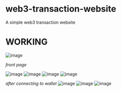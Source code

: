 # web3-transaction-website
A simple web3 transaction website

# WORKING

![image](https://github.com/AaroneGeorge/web3-transaction-website/assets/96471433/ab3ebcdf-bc8c-4d5b-92e8-5fdd0b86cde5)

*front page*

![image](https://github.com/AaroneGeorge/web3-transaction-website/assets/96471433/ccfa7c53-876e-4da4-97a9-ae56441ab068)
![image](https://github.com/AaroneGeorge/web3-transaction-website/assets/96471433/e1eb8afc-4ce2-44e1-b5eb-b1ee6eb42d54)
![image](https://github.com/AaroneGeorge/web3-transaction-website/assets/96471433/dd90f3ed-b4f5-4908-b8ca-f41724bc5a37)
![image](https://github.com/AaroneGeorge/web3-transaction-website/assets/96471433/cd589f14-9036-4097-bc1b-4dbf3fdd581c)

*after connecting to wallet*
![image](https://github.com/AaroneGeorge/web3-transaction-website/assets/96471433/86cafbf2-2f5d-4332-bb94-254355d20c71)
![image](https://github.com/AaroneGeorge/web3-transaction-website/assets/96471433/775ebfd2-5d57-45db-99b3-311efafe96cf)
![image](https://github.com/AaroneGeorge/web3-transaction-website/assets/96471433/aa526da4-a37c-4770-91ef-1e681746041c)
